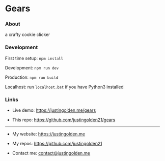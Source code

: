 # Gears

### About

a crafty cookie clicker

### Development

First time setup: `npm install`

Development: `npm run dev`

Production: `npm run build`

Localhost: run `localhost.bat` if you have Python3 installed

### Links

- Live demo: https://justingolden.me/gears

- This repo: https://github.com/justingolden21/gears

<hr>

- My website: https://justingolden.me

- My repos: https://github.com/justingolden21

- Contact me: contact@justingolden.me